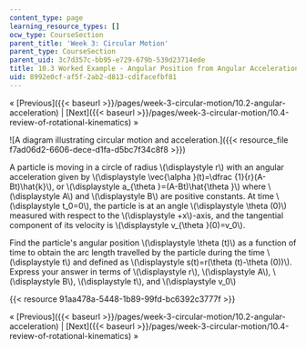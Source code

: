 ```yaml
---
content_type: page
learning_resource_types: []
ocw_type: CourseSection
parent_title: 'Week 3: Circular Motion'
parent_type: CourseSection
parent_uid: 3c7d357c-bb95-e729-679b-539d23714ede
title: 10.3 Worked Example - Angular Position from Angular Acceleration
uid: 8992e0cf-af5f-2ab2-d813-cd1facefbf81
---
```


« [Previous]({{< baseurl >}}/pages/week-3-circular-motion/10.2-angular-acceleration) | [Next]({{< baseurl >}}/pages/week-3-circular-motion/10.4-review-of-rotational-kinematics) »

![A diagram illustrating circular motion and acceleration.]({{< resource_file f7ad06d2-6606-dece-d1fa-d5bc7f34c8f8 >}})

A particle is moving in a circle of radius \\(\\displaystyle r\\) with an angular acceleration given by \\(\\displaystyle \\vec{\\alpha }(t)=\\dfrac {1}{r}(A-Bt)\\hat{k}\\), or \\(\\displaystyle a\_{\\theta }=(A-Bt)\\hat{\\theta }\\) where \\(\\displaystyle A\\) and \\(\\displaystyle B\\) are positive constants. At time \\(\\displaystyle t\_0=0\\), the particle is at an angle \\(\\displaystyle \\theta (0)\\) measured with respect to the \\(\\displaystyle +x\\)-axis, and the tangential component of its velocity is \\(\\displaystyle v\_{\\theta }(0)=v\_0\\).

Find the particle's angular position \\(\\displaystyle \\theta (t)\\) as a function of time to obtain the arc length travelled by the particle during the time \\(\\displaystyle t\\) and defined as \\(\\displaystyle s(t)=r(\\theta (t)-\\theta (0))\\). Express your answer in terms of \\(\\displaystyle r\\), \\(\\displaystyle A\\), \\(\\displaystyle B\\), \\(\\displaystyle t\\), and \\(\\displaystyle v\_0\\)

{{< resource 91aa478a-5448-1b89-99fd-bc6392c3777f >}}

« [Previous]({{< baseurl >}}/pages/week-3-circular-motion/10.2-angular-acceleration) | [Next]({{< baseurl >}}/pages/week-3-circular-motion/10.4-review-of-rotational-kinematics) »